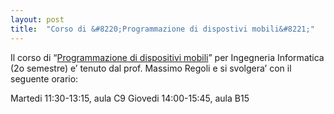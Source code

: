 ```yaml
---
layout: post
title:  "Corso di &#8220;Programmazione di dispostivi mobili&#8221;"
---
```


Il corso di “[Programmazione di dispositivi mobili](http://www.uniroma2.it/didattica/ProgDispMobili_/)” per Ingegneria Informatica (2o semestre) e’ tenuto dal prof. Massimo Regoli e si svolgera’ con il seguente orario:

Martedi 11:30-13:15, aula C9
Giovedi 14:00-15:45, aula B15
